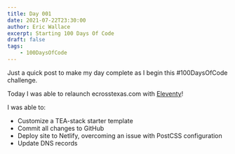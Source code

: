 ```yaml
---
title: Day 001
date: 2021-07-22T23:30:00
author: Eric Wallace
excerpt: Starting 100 Days Of Code
draft: false
tags:
    - 100DaysOfCode
---
```


Just a quick post to make my day complete as I begin this #100DaysOfCode challenge.

Today I was able to relaunch ecrosstexas.com with [Eleventy](https://www.11ty.dev)!

I was able to:

- Customize a TEA-stack starter template
- Commit all changes to GitHub
- Deploy site to Netlify, overcoming an issue with PostCSS configuration
- Update DNS records
